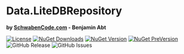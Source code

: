 # Data.LiteDBRepository
**by [SchwabenCode.com](http://www.schwabencode.com) - Benjamin Abt**

[![License](https://img.shields.io/github/license/SchwabenCode/Data.LiteDBRepository.svg?label=License&style=flat-square)](https://www.nuget.org/packages/SchwabenCode.Data.LiteDBRepository/) 
[![NuGet Downloads](https://img.shields.io/nuget/dt/SchwabenCode.Data.LiteDBRepository.svg?label=NuGet%20Downloads&style=flat-square)](https://www.nuget.org/packages/SchwabenCode.Data.LiteDBRepository/) [![NuGet Version](https://img.shields.io/nuget/v/SchwabenCode.Data.LiteDBRepository.svg?label=NuGet%20Release&style=flat-square)](https://www.nuget.org/packages/SchwabenCode.Data.LiteDBRepository/) [![NuGet PreVersion](https://img.shields.io/nuget/vpre/SchwabenCode.Data.LiteDBRepository.svg?label=NuGet%20Pre-Version&style=flat-square)](https://www.nuget.org/packages/SchwabenCode.Data.LiteDBRepository/) ![GitHub Release](https://img.shields.io/github/release/SchwabenCode/Data.LiteDBRepository.svg?label=GitHub%20Release&style=flat-square) ![GitHub Issues](https://img.shields.io/github/issues/SchwabenCode/Data.LiteDBRepository.svg?label=Open%20Issues&style=flat-square)

